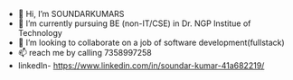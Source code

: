 - 👋 Hi, I’m SOUNDARKUMARS
- 🌱 I’m currently pursuing BE (non-IT/CSE) in Dr. NGP Institue of Technology
- 💞️ I’m looking to collaborate on a job of software development(fullstack)
- 📫 reach me by calling 7358997258
- linkedIn-  https://www.linkedin.com/in/soundar-kumar-41a682219/
<!---
SOUNDARKUMARS/SOUNDARKUMARS is a ✨ special ✨ repository because its `README.md` (this file) appears on your GitHub profile.
You can click the Preview link to take a look at your changes.
--->
